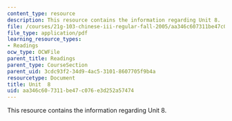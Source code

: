 ```yaml
---
content_type: resource
description: This resource contains the information regarding Unit 8.
file: /courses/21g-103-chinese-iii-regular-fall-2005/aa346c607311be47c076e3d252a57474_MIT21G_103F05_unit8.pdf
file_type: application/pdf
learning_resource_types:
- Readings
ocw_type: OCWFile
parent_title: Readings
parent_type: CourseSection
parent_uid: 3cdc93f2-34d9-4ac5-3101-8607705f9b4a
resourcetype: Document
title: Unit  8
uid: aa346c60-7311-be47-c076-e3d252a57474
---
```

This resource contains the information regarding Unit 8.

